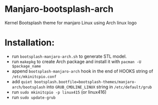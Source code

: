 # Manjaro-bootsplash-arch
Kernel Bootsplash theme for manjaro Linux using Arch linux logo

# Installation:

- run `bootsplash-manjaro-arch.sh` to generate STL model.
- run `makepkg` to create Arch package and install it with `pacman -U $package_name`
- append `bootsplash-manjaro-arch` hook in the end of HOOKS string of `/etc/mkinitcpio.conf`
- add `quiet bootsplash.bootfile=bootsplash-themes/manjaro-arch/bootsplash` into `GRUB_CMDLINE_LINUX` string in `/etc/default/grub`
- run `sudo mkinitcpio -p linux415` (or linux416)
- run `sudo update-grub`
